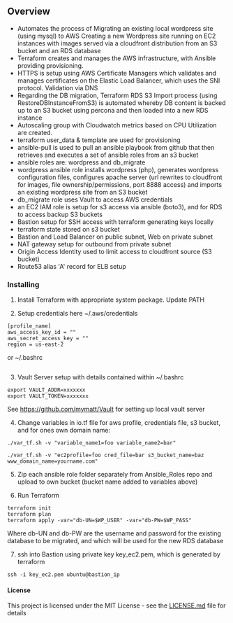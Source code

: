 ## Overview

- Automates the process of Migrating an existing local wordpress site (using mysql) to AWS Creating a new Wordpress site running on EC2 instances with images served via a cloudfront distribution from an S3 bucket and an RDS database
- Terraform creates and manages the AWS infrastructure, with Ansible providing provisioning.
- HTTPS is setup using AWS Certificate Managers which validates and manages certificates on the Elastic Load Balancer, which uses the SNI protocol. Validation via DNS
- Regarding the DB migration, Terraform RDS S3 Import process (using RestoreDBInstanceFromS3) is automated whereby DB content is backed up to an S3 bucket using percona and then loaded into a new RDS instance
- Autoscaling group with Cloudwatch metrics based on CPU Utilization are created.
- terraform user_data & template are used for provisioning
- ansible-pull is used to pull an ansible playbook from github that then retrieves and executes a set of ansible roles from an s3 bucket
- ansible roles are: wordpress and db_migrate
- wordpress ansible role installs wordpress (php), generates wordpress configuration files, configures apache server (url rewrites to cloudfront for images, file ownership/permissions, port 8888 access) and imports an existing wordpress site from an S3 bucket
- db_migrate role uses Vault to access AWS credentials
- an EC2 IAM role is setup for s3 access via ansible (boto3), and for RDS to access backup S3 buckets
- Bastion setup for SSH access with terraform generating keys locally
- terraform state stored on s3 bucket
- Bastion and Load Balancer on public subnet, Web on private subnet
- NAT gateway setup for outbound from private subnet
- Origin Access Identity used to limit access to cloudfront source (S3 bucket)
- Route53 alias 'A' record for ELB setup


### Installing

1. Install Terraform with appropriate system package. Update PATH

2. Setup credentials here ~/.aws/credentials
```
[profile_name]
aws_access_key_id = ""
aws_secret_access_key = ""
region = us-east-2
```
or ~/.bashrc
```

```

3. Vault Server setup with details contained within ~/.bashrc
```
export VAULT_ADDR=xxxxxxx
export VAULT_TOKEN=xxxxxxx
```

See https://github.com/mymatt/Vault for setting up local vault server

4. Change variables in io.tf file for aws profile, credentials file, s3 bucket, and for ones own domain name:
```
./var_tf.sh -v "variable_name1=foo variable_name2=bar"
```
```
./var_tf.sh -v "ec2profile=foo cred_file=bar s3_bucket_name=baz www_domain_name=yourname.com"
```

5. Zip each ansible role folder separately from Ansible_Roles repo and upload to own bucket (bucket name added to variables above)

6. Run Terraform
```
terraform init
terraform plan
terraform apply -var="db-UN=$WP_USER" -var="db-PW=$WP_PASS"
```
Where db-UN and db-PW are the username and password for the existing database to be migrated, and which will be used for the new RDS database

7. ssh into Bastion using private key key_ec2.pem, which is generated by terraform
```
ssh -i key_ec2.pem ubuntu@bastion_ip
```
#### License

This project is licensed under the MIT License - see the [LICENSE.md](LICENSE.md) file for details
